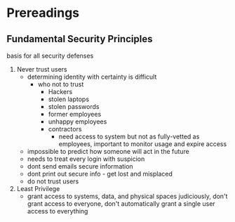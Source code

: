 # Prereadings

## Fundamental Security Principles

basis for all security defenses

1. Never trust users
   - determining identity with certainty is difficult
     - who not to trust
       - Hackers
       - stolen laptops
       - stolen passwords
       - former employees
       - unhappy employees
       - contractors
         - need access to system but not as fully-vetted as employees, important to monitor usage and expire access
   - impossible to predict how someone will act in the future
   - needs to treat every login with suspicion
   - dont send emails secure information
   - dont print out secure info - get lost and misplaced
   - do not trust users
2. Least Privilege
   - grant access to systems, data, and physical spaces judiciously, don't grant access to everyone, don't automatically grant a single user access to everything